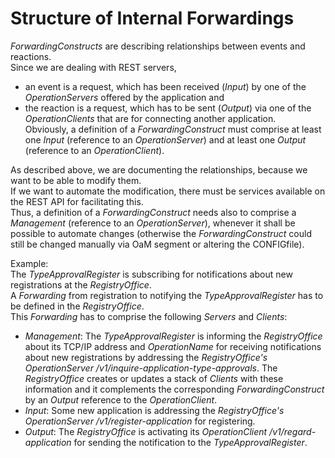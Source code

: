 # Structure of Internal Forwardings

_ForwardingConstructs_ are describing relationships between events and reactions.  
Since we are dealing with REST servers,  
- an event is a request, which has been received (_Input_) by one of the _OperationServers_ offered by the application and  
- the reaction is a request, which has to be sent (_Output_) via one of the _OperationClients_ that are for connecting another application.  
Obviously, a definition of a _ForwardingConstruct_ must comprise at least one _Input_ (reference to an _OperationServer_) and at least one _Output_ (reference to an _OperationClient_).  

As described above, we are documenting the relationships, because we want to be able to modify them.  
If we want to automate the modification, there must be services available on the REST API for facilitating this.  
Thus, a definition of a _ForwardingConstruct_ needs also to comprise a _Management_ (reference to an _OperationServer_), whenever it shall be possible to automate changes (otherwise the _ForwardingConstruct_ could still be changed manually via OaM segment or altering the CONFIGfile).  

Example:  
The _TypeApprovalRegister_ is subscribing for notifications about new registrations at the _RegistryOffice_.  
A _Forwarding_ from registration to notifying the _TypeApprovalRegister_ has to be defined in the _RegistryOffice_.  
This _Forwarding_ has to comprise the following _Servers_ and _Clients_:  
- _Management_: The _TypeApprovalRegister_ is informing the _RegistryOffice_ about its TCP/IP address and _OperationName_ for receiving notifications about new registrations by addressing the _RegistryOffice's OperationServer /v1/inquire-application-type-approvals_. The _RegistryOffice_ creates or updates a stack of _Clients_ with these information and it complements the corresponding _ForwardingConstruct_ by an _Output_ reference to the _OperationClient_.  
- _Input_: Some new application is addressing the _RegistryOffice's OperationServer /v1/register-application_ for registering.  
- _Output_: The _RegistryOffice_ is activating its _OperationClient /v1/regard-application_ for sending the notification to the _TypeApprovalRegister_.  
